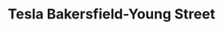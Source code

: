 ---
title: "Tesla Bakersfield-Young Street"
url: /bakersfield/tesla-bakersfield-young-street/
shop: car
---